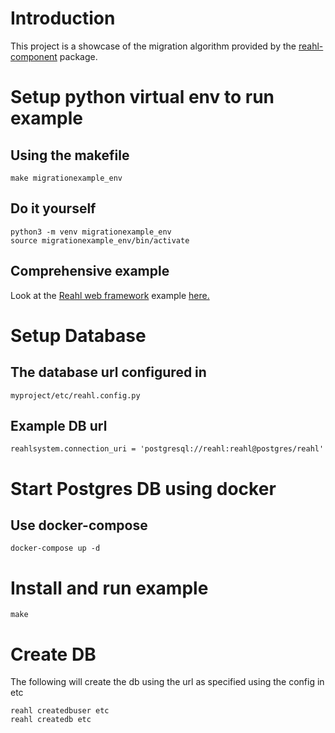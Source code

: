 Introduction
============

This project is a showcase of the migration algorithm
provided by the [reahl-component](https://pypi.org/project/reahl-component) package.


Setup python virtual env to run example
=======================================


Using the makefile
------------------

```
make migrationexample_env
```

Do it yourself
--------------

```
python3 -m venv migrationexample_env
source migrationexample_env/bin/activate
```

Comprehensive example
---------------------

Look at the [Reahl web framework](https://www.reahl.org) example [here.](https://www.reahl.org/docs/7.0/tutorial/gettingstarted-install.d.html#install-python-with-virtualenv-support)


Setup Database
==============

The database url configured in
------------------------------

```
myproject/etc/reahl.config.py
```

Example DB url
--------------

```
reahlsystem.connection_uri = 'postgresql://reahl:reahl@postgres/reahl'
```



Start Postgres DB using docker
==============================

Use docker-compose
------------------

```
docker-compose up -d
```

Install and run example
=======================

```
make
```

Create DB
=========

The following will create the db using the url as specified using the config in etc

```
reahl createdbuser etc
reahl createdb etc
```
